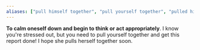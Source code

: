```yaml
---
aliases: ["pull himself together", "pull yourself together", "pulled him self together", "pulled your self together"]
---
```


**To calm oneself down and begin to think or act appropriately**. I know you're stressed out, but you need to pull yourself together and get this report done! I hope she pulls herself together soon.